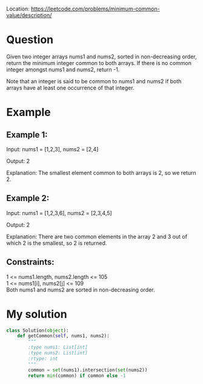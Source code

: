 Location: https://leetcode.com/problems/minimum-common-value/description/
# Question
Given two integer arrays nums1 and nums2, sorted in non-decreasing order, return the minimum integer common to both arrays. If there is no common integer amongst nums1 and nums2, return -1.

Note that an integer is said to be common to nums1 and nums2 if both arrays have at least one occurrence of that integer.

 
# Example

## Example 1:

Input: nums1 = [1,2,3], nums2 = [2,4]

Output: 2

Explanation: The smallest element common to both arrays is 2, so we return 2.

## Example 2:

Input: nums1 = [1,2,3,6], nums2 = [2,3,4,5]

Output: 2

Explanation: There are two common elements in the array 2 and 3 out of which 2 is the smallest, so 2 is returned.

## Constraints:

1 <= nums1.length, nums2.length <= 105\
1 <= nums1[i], nums2[j] <= 109\
Both nums1 and nums2 are sorted in non-decreasing order.
 

# My solution
```python
class Solution(object):
    def getCommon(self, nums1, nums2):
        """
        :type nums1: List[int]
        :type nums2: List[int]
        :rtype: int
        """
        common = set(nums1).intersection(set(nums2))
        return min(common) if common else -1        
```

